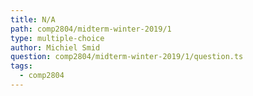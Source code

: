 ```yaml
---
title: N/A
path: comp2804/midterm-winter-2019/1
type: multiple-choice
author: Michiel Smid
question: comp2804/midterm-winter-2019/1/question.ts
tags:
  - comp2804
---
```


